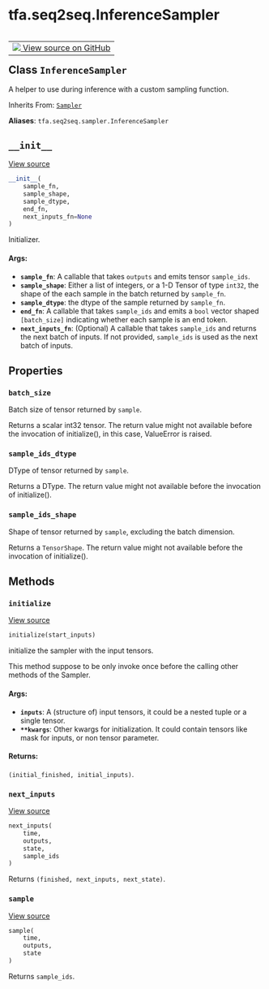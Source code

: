 <div itemscope itemtype="http://developers.google.com/ReferenceObject">
<meta itemprop="name" content="tfa.seq2seq.InferenceSampler" />
<meta itemprop="path" content="Stable" />
<meta itemprop="property" content="batch_size"/>
<meta itemprop="property" content="sample_ids_dtype"/>
<meta itemprop="property" content="sample_ids_shape"/>
<meta itemprop="property" content="__init__"/>
<meta itemprop="property" content="initialize"/>
<meta itemprop="property" content="next_inputs"/>
<meta itemprop="property" content="sample"/>
</div>

# tfa.seq2seq.InferenceSampler

<!-- Insert buttons and diff -->

<table class="tfo-notebook-buttons tfo-api" align="left">

<td>
  <a target="_blank" href="https://github.com/tensorflow/addons/tree/r0.7/tensorflow_addons/seq2seq/sampler.py#L665-L730">
    <img src="https://www.tensorflow.org/images/GitHub-Mark-32px.png" />
    View source on GitHub
  </a>
</td></table>



<!-- Equality marker -->
## Class `InferenceSampler`

A helper to use during inference with a custom sampling function.

Inherits From: [`Sampler`](../../tfa/seq2seq/Sampler.md)

**Aliases**: `tfa.seq2seq.sampler.InferenceSampler`

<!-- Placeholder for "Used in" -->


<h2 id="__init__"><code>__init__</code></h2>

<a target="_blank" href="https://github.com/tensorflow/addons/tree/r0.7/tensorflow_addons/seq2seq/sampler.py#L668-L695">View source</a>

``` python
__init__(
    sample_fn,
    sample_shape,
    sample_dtype,
    end_fn,
    next_inputs_fn=None
)
```

Initializer.


#### Args:


* <b>`sample_fn`</b>: A callable that takes `outputs` and emits tensor
  `sample_ids`.
* <b>`sample_shape`</b>: Either a list of integers, or a 1-D Tensor of type
  `int32`, the shape of the each sample in the batch returned by
  `sample_fn`.
* <b>`sample_dtype`</b>: the dtype of the sample returned by `sample_fn`.
* <b>`end_fn`</b>: A callable that takes `sample_ids` and emits a `bool` vector
  shaped `[batch_size]` indicating whether each sample is an end
  token.
* <b>`next_inputs_fn`</b>: (Optional) A callable that takes `sample_ids` and
  returns the next batch of inputs. If not provided, `sample_ids` is
  used as the next batch of inputs.



## Properties

<h3 id="batch_size"><code>batch_size</code></h3>

Batch size of tensor returned by `sample`.

Returns a scalar int32 tensor. The return value might not
available before the invocation of initialize(), in this case,
ValueError is raised.

<h3 id="sample_ids_dtype"><code>sample_ids_dtype</code></h3>

DType of tensor returned by `sample`.

Returns a DType. The return value might not available before the
invocation of initialize().

<h3 id="sample_ids_shape"><code>sample_ids_shape</code></h3>

Shape of tensor returned by `sample`, excluding the batch dimension.

Returns a `TensorShape`. The return value might not available
before the invocation of initialize().



## Methods

<h3 id="initialize"><code>initialize</code></h3>

<a target="_blank" href="https://github.com/tensorflow/addons/tree/r0.7/tensorflow_addons/seq2seq/sampler.py#L712-L717">View source</a>

``` python
initialize(start_inputs)
```

initialize the sampler with the input tensors.

This method suppose to be only invoke once before the calling other
methods of the Sampler.

#### Args:


* <b>`inputs`</b>: A (structure of) input tensors, it could be a nested tuple or
  a single tensor.
* <b>`**kwargs`</b>: Other kwargs for initialization. It could contain tensors
  like mask for inputs, or non tensor parameter.


#### Returns:

`(initial_finished, initial_inputs)`.


<h3 id="next_inputs"><code>next_inputs</code></h3>

<a target="_blank" href="https://github.com/tensorflow/addons/tree/r0.7/tensorflow_addons/seq2seq/sampler.py#L723-L730">View source</a>

``` python
next_inputs(
    time,
    outputs,
    state,
    sample_ids
)
```

Returns `(finished, next_inputs, next_state)`.


<h3 id="sample"><code>sample</code></h3>

<a target="_blank" href="https://github.com/tensorflow/addons/tree/r0.7/tensorflow_addons/seq2seq/sampler.py#L719-L721">View source</a>

``` python
sample(
    time,
    outputs,
    state
)
```

Returns `sample_ids`.






